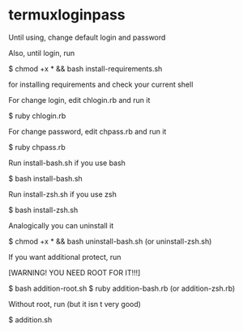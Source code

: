 # termuxloginpass

Until using, change default login and password

Also, until login, run

$ chmod +x * && bash install-requirements.sh

for installing requirements and check your current shell

For change login, edit chlogin.rb and run it

$ ruby chlogin.rb

For change password, edit chpass.rb and run it

$ ruby chpass.rb

Run install-bash.sh if you use bash

$ bash install-bash.sh

Run install-zsh.sh if you use zsh

$ bash install-zsh.sh

Analogically you can uninstall it

$ chmod +x * && bash uninstall-bash.sh (or uninstall-zsh.sh)

If you want additional protect, run

[WARNING! YOU NEED ROOT FOR IT!!!]

$ bash addition-root.sh
$ ruby addition-bash.rb (or addition-zsh.rb)

Without root, run (but it isn t very good)

$ addition.sh
